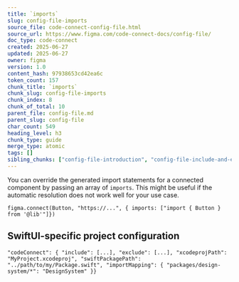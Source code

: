 ```yaml
---
title: `imports`
slug: config-file-imports
source_file: code-connect-config-file.html
source_url: https://www.figma.com/code-connect-docs/config-file/
doc_type: code-connect
created: 2025-06-27
updated: 2025-06-27
owner: figma
version: 1.0
content_hash: 97938653cd42ea6c
token_count: 157
chunk_title: `imports`
chunk_slug: config-file-imports
chunk_index: 8
chunk_of_total: 10
parent_file: config-file.md
parent_slug: config-file
char_count: 549
heading_level: h3
chunk_type: guide
merge_type: atomic
tags: []
sibling_chunks: ["config-file-introduction", "config-file-include-and-exclude", "config-file-parser", "config-file-label", "config-file-interactivesetupfigmafileurl", "config-file-documenturlsubstitutions", "config-file-importpaths", "config-file-paths", "config-file-xcodeprojpath"]
---
```


You can override the generated import statements for a connected component by passing an array of `imports`. This might be useful if the automatic resolution does not work well for your use case.

```
figma.connect(Button, "https://...", { imports: ["import { Button } from '@lib'"]})
```

## SwiftUI-specific project configuration

```
"codeConnect": { "include": [...], "exclude": [...], "xcodeprojPath": "MyProject.xcodeproj", "swiftPackagePath": "../path/to/my/Package.swift", "importMapping": { "packages/design-system/*": "DesignSystem" }}
```